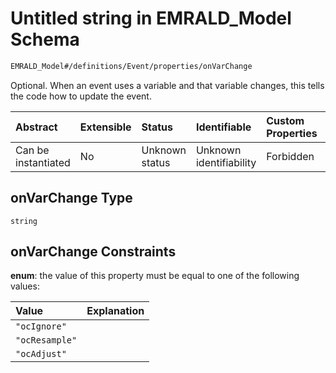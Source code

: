 # Untitled string in EMRALD\_Model Schema

```txt
EMRALD_Model#/definitions/Event/properties/onVarChange
```

Optional. When an event uses a variable and that variable changes, this tells the code how to update the event.

| Abstract            | Extensible | Status         | Identifiable            | Custom Properties | Additional Properties | Access Restrictions | Defined In                                                                                    |
| :------------------ | :--------- | :------------- | :---------------------- | :---------------- | :-------------------- | :------------------ | :-------------------------------------------------------------------------------------------- |
| Can be instantiated | No         | Unknown status | Unknown identifiability | Forbidden         | Allowed               | none                | [EMRALD\_JsonSchemaV3\_0.json\*](../../out/EMRALD_JsonSchemaV3_0.json "open original schema") |

## onVarChange Type

`string`

## onVarChange Constraints

**enum**: the value of this property must be equal to one of the following values:

| Value          | Explanation |
| :------------- | :---------- |
| `"ocIgnore"`   |             |
| `"ocResample"` |             |
| `"ocAdjust"`   |             |
